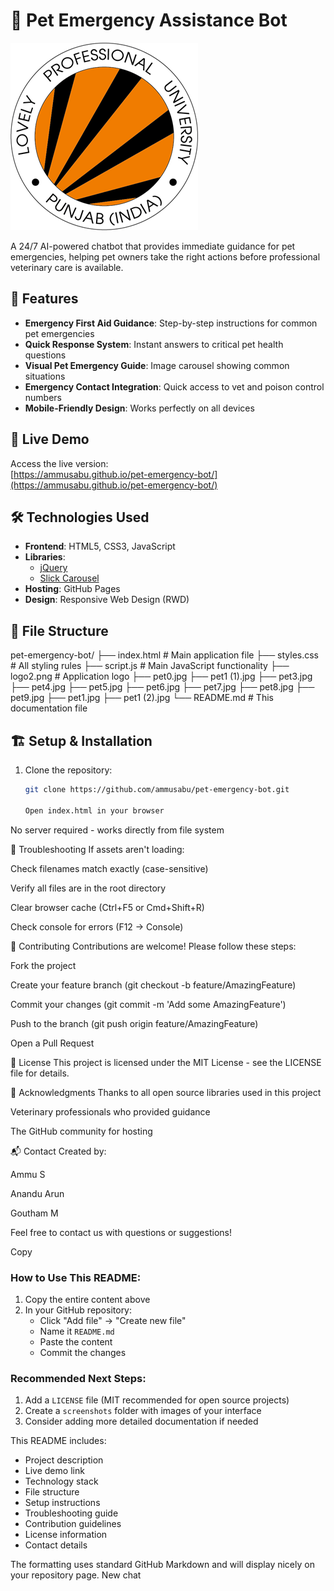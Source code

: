 # 🐾 Pet Emergency Assistance Bot

![Project Screenshot](logo2.png)

A 24/7 AI-powered chatbot that provides immediate guidance for pet emergencies, helping pet owners take the right actions before professional veterinary care is available.

## 🌟 Features

- **Emergency First Aid Guidance**: Step-by-step instructions for common pet emergencies
- **Quick Response System**: Instant answers to critical pet health questions
- **Visual Pet Emergency Guide**: Image carousel showing common situations
- **Emergency Contact Integration**: Quick access to vet and poison control numbers
- **Mobile-Friendly Design**: Works perfectly on all devices

## 🚀 Live Demo

Access the live version:  
[https://ammusabu.github.io/pet-emergency-bot/](https://ammusabu.github.io/pet-emergency-bot/)

## 🛠️ Technologies Used

- **Frontend**: HTML5, CSS3, JavaScript
- **Libraries**: 
  - [jQuery](https://jquery.com/)
  - [Slick Carousel](https://kenwheeler.github.io/slick/)
- **Hosting**: GitHub Pages
- **Design**: Responsive Web Design (RWD)

## 📁 File Structure
pet-emergency-bot/
├── index.html # Main application file
├── styles.css # All styling rules
├── script.js # Main JavaScript functionality
├── logo2.png # Application logo
├── pet0.jpg
├── pet1 (1).jpg
├── pet3.jpg
├── pet4.jpg
├── pet5.jpg
├── pet6.jpg
├── pet7.jpg
├── pet8.jpg
├── pet9.jpg
├── pet1.jpg
├── pet1 (2).jpg
└── README.md # This documentation file

 
## 🏗️ Setup & Installation

1. Clone the repository:
   ```bash
   git clone https://github.com/ammusabu/pet-emergency-bot.git

   Open index.html in your browser

No server required - works directly from file system

🐛 Troubleshooting
If assets aren't loading:

Check filenames match exactly (case-sensitive)

Verify all files are in the root directory

Clear browser cache (Ctrl+F5 or Cmd+Shift+R)

Check console for errors (F12 → Console)

🤝 Contributing
Contributions are welcome! Please follow these steps:

Fork the project

Create your feature branch (git checkout -b feature/AmazingFeature)

Commit your changes (git commit -m 'Add some AmazingFeature')

Push to the branch (git push origin feature/AmazingFeature)

Open a Pull Request

📄 License
This project is licensed under the MIT License - see the LICENSE file for details.

🙏 Acknowledgments
Thanks to all open source libraries used in this project

Veterinary professionals who provided guidance

The GitHub community for hosting

📬 Contact
Created by:

Ammu S

Anandu Arun

Goutham M

Feel free to contact us with questions or suggestions!

Copy

### How to Use This README:

1. Copy the entire content above
2. In your GitHub repository:
   - Click "Add file" → "Create new file"
   - Name it `README.md`
   - Paste the content
   - Commit the changes

### Recommended Next Steps:

1. Add a `LICENSE` file (MIT recommended for open source projects)
2. Create a `screenshots` folder with images of your interface
3. Consider adding more detailed documentation if needed

This README includes:
- Project description
- Live demo link
- Technology stack
- File structure
- Setup instructions
- Troubleshooting guide
- Contribution guidelines
- License information
- Contact details

The formatting uses standard GitHub Markdown and will display nicely on your repository page.
New chat
